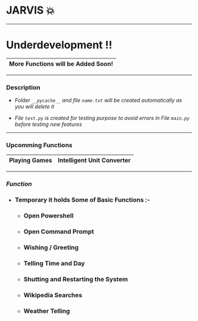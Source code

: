 # JARVIS :boom: 
- - -
# Underdevelopment !!
More Functions will be Added Soon!|
|--|

- - -
### Description 

- *Folder `__pycache__` and file `name.txt` will be created automatically as you will delete it*

- *File `test.py` is created for testing purpose to avoid errors in File `main.py` before testing new features*
- - -
### Upcomming Functions
|Playing Games |Intelligent Unit Converter|
|--|--|
- - -
### *Function*
  - ### Temporary it holds Some of Basic Functions :-
     - ### Open Powershell 
     - ### Open Command Prompt 
     - ### Wishing / Greeting
     - ### Telling Time and Day 
     - ### Shutting and Restarting the System
     - ### Wikipedia Searches
     - ### Weather Telling 